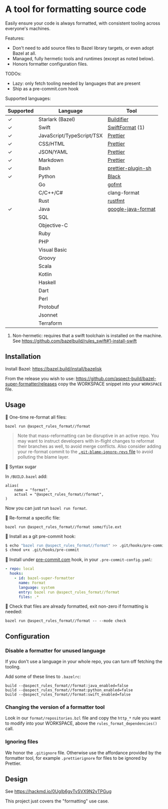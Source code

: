 # A tool for formatting source code

Easily ensure your code is always formatted, with consistent tooling across everyone's machines.

Features:

- Don't need to add source files to Bazel library targets, or even adopt Bazel at all.
- Managed, fully hermetic tools and runtimes (except as noted below).
- Honors formatter configuration files.

TODOs:

- Lazy: only fetch tooling needed by languages that are present
- Ship as a pre-commit.com hook

Supported languages:

| Supported | Language                  | Tool                                                           |
| --------- | ------------------------- | -------------------------------------------------------------- |
| ✓         | Starlark (Bazel)          | [Buildifier](https://github.com/keith/buildifier-prebuilt)     |
| ✓         | Swift                     | [SwiftFormat](https://github.com/nicklockwood/SwiftFormat) (1) |
| ✓         | JavaScript/TypeScript/TSX | [Prettier]                                                     |
| ✓         | CSS/HTML                  | [Prettier]                                                     |
| ✓         | JSON/YAML                 | [Prettier]                                                     |
| ✓         | Markdown                  | [Prettier]                                                     |
| ✓         | Bash                      | [prettier-plugin-sh](https://github.com/un-ts/prettier)        |
| ✓         | Python                    | [Black](https://pypi.org/project/black/)                       |
|           | Go                        | [gofmt](https://pkg.go.dev/cmd/gofmt)                          |
|           | C/C++/C#                  | clang-format                                                   |
|           | Rust                      | [rustfmt](https://github.com/rust-lang/rustfmt)                |
| ✓         | Java                      | [google-java-format]                                           |
|           | SQL                       |                                                                |
|           | Objective-C               |                                                                |
|           | Ruby                      |                                                                |
|           | PHP                       |                                                                |
|           | Visual Basic              |                                                                |
|           | Groovy                    |                                                                |
|           | Scala                     |                                                                |
|           | Kotlin                    |                                                                |
|           | Haskell                   |                                                                |
|           | Dart                      |                                                                |
|           | Perl                      |                                                                |
|           | Protobuf                  |                                                                |
|           | Jsonnet                   |                                                                |
|           | Terraform                 |                                                                |

[prettier]: https://prettier.io
[google-java-format]: https://github.com/google/google-java-format

1. Non-hermetic: requires that a swift toolchain is installed on the machine.
   See https://github.com/bazelbuild/rules_swift#1-install-swift

## Installation

Install Bazel: <https://bazel.build/install/bazelisk>

From the release you wish to use:
<https://github.com/aspect-build/bazel-super-formatter/releases>
copy the WORKSPACE snippet into your `WORKSPACE` file.

## Usage

💎 One-time re-format all files:

`bazel run @aspect_rules_format//format`

> Note that mass-reformatting can be disruptive in an active repo.
> You may want to instruct developers with in-flight changes to reformat their branches as well, to avoid merge conflicts.
> Also consider adding your re-format commit to the [`.git-blame-ignore-revs` file](https://docs.github.com/en/repositories/working-with-files/using-files/viewing-a-file#ignore-commits-in-the-blame-view) to avoid polluting the blame layer.

💎 Syntax sugar

In `/BUILD.bazel` add:

```starlark
alias(
    name = "format",
    actual = "@aspect_rules_format//format",
)
```

Now you can just run `bazel run format`.

💎 Re-format a specific file:

`bazel run @aspect_rules_format//format some/file.ext`

💎 Install as a git pre-commit hook:

```bash
$ echo "bazel run @aspect_rules_format//format" >> .git/hooks/pre-commit
$ chmod u+x .git/hooks/pre-commit
```

💎 Install under [pre-commit.com](https://pre-commit.com/) hook, in your `.pre-commit-config.yaml`:

```yaml
- repo: local
  hooks:
    - id: bazel-super-formatter
      name: Format
      language: system
      entry: bazel run @aspect_rules_format//format
      files: .*
```

💎 Check that files are already formatted, exit non-zero if formatting is needed:

`bazel run @aspect_rules_format//format -- --mode check`

## Configuration

### Disable a formatter for unused language

If you don't use a language in your whole repo, you can turn off fetching the tooling.

Add some of these lines to `.bazelrc`:

```
build --@aspect_rules_format//format:java_enabled=false
build --@aspect_rules_format//format:python_enabled=false
build --@aspect_rules_format//format:swift_enabled=false
```

### Changing the version of a formatter tool

Look in our `format/repositories.bzl` file and copy the `http_*` rule you want to modify into your WORKSPACE, above the `rules_format_dependencies()` call.

### Ignoring files

We honor the `.gitignore` file. Otherwise use the affordance provided by the formatter tool, for example `.prettierignore` for files to be ignored by Prettier.

## Design

See https://hackmd.io/0UgIb6gyTvSVX9N2vTPGug

This project just covers the "formatting" use case.
